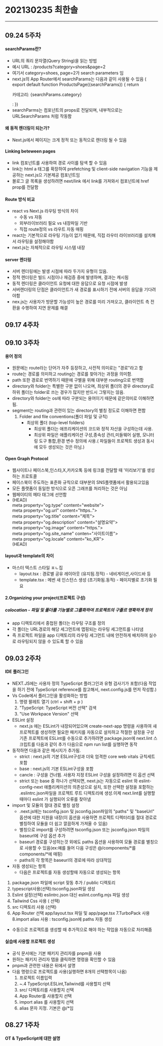 # 202130235 최한솔
<hr>  

## 09.24 5주차  
#### searchParams란?  
- URL의 쿼리 문자열(Query String)을 읽는 방법  
- 예시 URL : /products?category=shoes&page=2  
- 여기서 category=shoes, page=2가 search parameters 임  
- next.js의 App Router에서 searchParams는 다음과 같이 사용될 수 있음  ( export default function ProductsPage({searchParams}) {
    return <p>카테고리: {searchParams.category}</p>:
})
- searchParms는 컴포넌트의 props로 전달되며, 내부적으로는 URLSearchParams 처럼 작동함  
#### 왜 동적 렌더링이 되는가?  
- Next.js에서 페이지는 크게 정적 또는 동적으로 렌더링 될 수 있음  
#### Linking beteween pages  
- link 컴포넌트를 사용하여 경로 사이를 탐색 할 수 있음  
- link는 html a 태그를 확장하여 prefetching 및 client-side navigation 기능을 제공하는 next.js으 기본제공 컴포넌트임  
- 블로그 글 목록을 생성하려면 next/link 에서 link를 가져와서 컴포넌트에 href prop를 전달함  
#### Route 방식 비교  
- react vs Next.js 라우팅 방식의 차이  
    - 수동 vs 자동  
    - 외부라이브러리 필요 vs 내장파일 기반  
    - 직접 route정의 vs 라우트 자동 매핑  
- react는 기본적으로 라우팅 기능이 없기 때문에, 직접 라우터 라이브러리를 설치해서 라우팅을 설정해야함  
- next.js는 자체적으로 라우팅 시스템 내장  
#### server 렌더링  
- 서버 렌더링에는 발생 시점에 따라 두가지 유형이 있음.  
- 정적 렌더링은 빌드 시점이나 재검증 중에 발생하며, 결과는 캐시됨  
- 동적 렌더링은 클라이언트 요청에 대한 응답으로 요청 시점에 발생  
- 서버렌더링의 단점은 클라이언트가 새 경로를 표시하기 전에 서버의 응답을 기다려야함  
- nex.js는 사용자가 방문할 가능성이 높은 경로를 미리 가져오고, 클라이언트 측 전환을 수행하여 지연 문제를 해결  


## 09.17 4주차  

## 09.10 3주차
#### 용어 정의  
- 원문에는 route라는 단어가 자주 등장하고, 사전적 의미로는 "경로"라고 함  
- route는 경로를 의미하고 routing는 경로를 찾아가는 과정을 의미함.  
- path 또한 경로로 번역하기 때문에 구별을 위해 대부분 routing으로 번역함  
- directory와 folder는 특별한 구분 없이 나오며, 최상위 폴더의 경우 directory로 하위 폴더는 folder로 쓰는 경우가 많지만 반드시 그렇지는 않음.  
- directory와 folder는 os에 따라 구분되는 용어이기 때문에 같은의미로 이해하면 됨.  
- segment는 routing과 관련이 있는 directory의 별칭 정도로 이해하면 편함  
    1. Folder and file conventions(폴더 파일 및 규칙)  
        - 최상위 폴더 (top-level folders)  
            - 최상위 폴더는 애프리케이션의 코드와 정적 자산을 구성하는데 사용.  
            - 최상위 파일은 애플리케이션 구성,종속성 관리,미들웨어 실행, 모니터링 도구 통합,환경 변수 정의에 사용.( 파일들이 프로젝트 생성과 동시에 모두 생성되는 것은 아님.)  
#### Open Graph Protocol  
- 웹사이트나 페이스북,인스타,X,카카오톡 등에 링크를 전달할 때 '미리보기'를 생성하는 프로토콜  
- 페이스북이 주도하는 표준화 규칙으로 대부분의 SNS플랫폼에서 활용되고있음  
- 모든 플랫폼이 동일한 방식으로 오픈 그래프를 처리하는 것은 아님  
- 웹페이티의 메타 태그에 선언함    
- (HEAD)  <BR>
    meta property="og.type" content="website"><BR>
    meta property="og.url" content="https.."><BR>
    meta property="og.title" content="제목"><BR>
    meta property="og.description" content="설명요약"><BR>
    meta property="og.image" content="https."><BR>
    meta property="og.site_name" conten="사이트이름"><BR>
    meta property="og.locale" content="ko_KR">
    <BR>(HEAD)  
#### layout과 template의 차이  
- 마스터 텍스트 스타일 ㅍㄴ집  
    - layout.tsx : 경로별 공유 레이아웃 (유지됨.정적) - 네비게이션,사이드바 등  
    - template.tsx : 메번 새 인스턴스 생성 (초기화됨.동적) - 페이지별로 초기화 필요  
#### 2.Organizing your project(프로젝트 구성)  
##### colocation - 파일 및 폴더를 기능별로 그룹화하여 프로젝트의 구졸르 명확하게 정의  
- app 디렉토리에서 중첩된 폴더는 라우팅 구조를 정의  
- 각 폴더는 URL경로의 해당 세그먼트에 맵핑되는 라우팅 세그먼트를 나타냄  
- 즉 프로젝트 파일을 app 디렉토리의 라우팅 세그먼트 내에 안전하게 배치하여 실수로 라우팅되지 않을 수 있도록 할 수 있음  

## 09.03 2주차
#### IDE 플러그인   
- NEXT.JS에는 사용자 정의 TypeScript 플러그인과 유형 검사기가 포함(다음 작업을 하기 전에 TypeScript reference를 참고해서, next.config.js를 먼저 작성함.) 
- Vs Code에서 플러그인을 활성화하는 방법  
  1. 명령 팔레트 열기 (ctrl + shift + p )  
  2. "TypeScript: TypeScript 버전 선택" 검색  
  3. "Use Workpace Version" 선택  
- ESLint 설정  
    - next.js 에는 ESLint가 내장되어있으며
create-next-app 명령을 사용하여 새 프로젝트를 생성하면 필요한 패키지를 자동으로 설치하고 적절한 설정을 구성
기존 프로젝트에 ESLint를 수동으로 추가하려면 package.json에 next.lint 스크립트를 다음과 같이 추가
다음으로 npm run list를 실행하면 동작  
- 동작하면 다음과 같은 메시지가 추가됨.   
    - strict : next.js의 기본 ESLint구성과 더욱 엄격한 core web vitals 규칙세트 포함
    - base : next.js의 기본 ESLint구성을 포함
    - cancle : 구성을 건너뜀. 사용자 지정 ESLint 구성을 설정하려면 이 옵션 선택
    - strict 또는 base 중 하나가 선택되면, next.js는 자동으로 eslint 와 eslint-config-next 애플리케이션의 의존성으로 설치, 또한 선택한 설정을 포함하는 .eslintrc.json파일을 프로젝트 루트 디렉토리에 생성.이제 next.lint를 실행할 때마다 eslint 가 실행되어 오류를 찾아냄  
- import 및 모듈의 절대 경로 별칭 설정  
    - .next.js에는 tsconfig.json 및 jsconfig.json파일의 "paths" 및 "baseUrl" 옵션에 대한 지원을 내장(이 옵션을 사용하면 프로젝트 디렉터리를 절대 경로로 별칭하여 모듈을 더 쉽고 깔끔하게 가져올 수 있음)  
    - 별칭으로 import를 구성하려면 tsconfig.json 또는 jsconfig.json 파일의 baseurl에 구성 옵션 추가  
    - baseurl 경로를 구성하는것 외에도 paths 옵션을 사용하여 모듈 경로를 별칭으로 사용할 수 있음(ex:예를 들어 다음 구성은 @/components/*를 components/*에 매핑)
    - paths의 각 항목은 baseurl의 경로에 따라 상대적임  
- 자동 생성되는 항목
    - 다음은 프로젝트를 자동 생성할때 자동으로 생성되는 항목
1. package.json 파일에 script 잦동 추가 / public 디렉토리
2. typescript사용(선택):tsconfig.json파일 생성
3. Eslint 설정(선택) eslintrc.json 대신 eslint.config.mjs 파일 생성
4. Tailwind Css 사용 ( 선택)
5. src 디렉토리 사용 (선택)
6. App Router 선택 app/layout.tsx 파일 및 app/page.tsx
7.TurboPack 사용
8.import alias 사용 : tsconfig.json에 paths 자동 생성
- 수동으로 프로젝트를 생성할 때 추가적으로 해야 하는 작업을 자동으로 처리해줌
#### 실습에 사용할 프로젝트 생성  
- 공식 문서에는 기본 패키지 관리자를 pnpm을 사용  
- 원하는 패키지 관리자 탭을 클릭하면 명령을 확인할 수 있음  
- pnpm과 관련한 내용은 뒤에서 설명  
- 다음 명령으로 프로젝트를 사용(실행하면 8개의 선택항목이 나옴)  
    1. 프로젝트 이름입력
    2. ~.4 TypeScript.ESLint,Tailwind를 사용할지 선택 
    5. src/ 디렉토리를 사용할지 선택  
    6. App Router를 사용할지 선택  
    7. import alias 를 사용할지 선택  
    8. alias 문자 지정. 기본은 @/*임    
    
## 08.27 1주차  
#### OT & TypeScript에 대한 설명  











